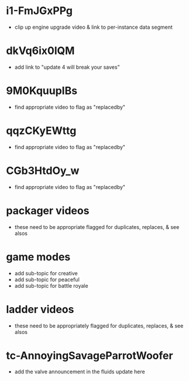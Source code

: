 # i1-FmJGxPPg
* clip up engine upgrade video & link to per-instance data segment

# dkVq6ix0lQM
* add link to "update 4 will break your saves"

# 9M0KquupIBs
* find appropriate video to flag as "replacedby"

# qqzCKyEWttg
* find appropriate video to flag as "replacedby"

# CGb3HtdOy_w
* find appropriate video to flag as "replacedby"

# packager videos
* these need to be appropriate flagged for duplicates, replaces, & see alsos

# game modes
* add sub-topic for creative
* add sub-topic for peaceful
* add sub-topic for battle royale

# ladder videos
* these need to be appropriately flagged for duplicates, replaces, & see alsos

# tc-AnnoyingSavageParrotWoofer
* add the valve announcement in the fluids update here
